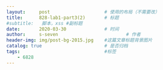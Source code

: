 ```yaml
---
layout:     post   				    # 使用的布局（不需要改）
title:      828-lab1-part3(2)		# 标题 
#subtitle:   脚本，xss #副标题
date:       2020-03-30 				# 时间
author:     s-seven 						# 作者
header-img: img/post-bg-2015.jpg 	#这篇文章标题背景图片
catalog: true 						# 是否归档
tags:								#标签
    - 6828
---
```

